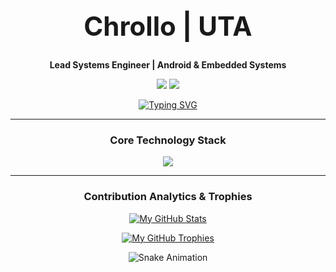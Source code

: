 <div align="center">
  <h1 style="font-size: 3em; font-weight: bold;">Chrollo | UTA</h1>
  <p><strong>Lead Systems Engineer | Android & Embedded Systems</strong></p>
  <a href="URL_TO_YOUR_LINKEDIN"><img src="https://img.shields.io/badge/LinkedIn-0A66C2?style=for-the-badge&logo=linkedin&logoColor=white"></a>
  <a href="URL_TO_YOUR_XDA_PROFILE"><img src="https://img.shields.io/badge/XDA--Developers-%23AC6E2F.svg?style=for-the-badge&logo=XDA-Developers&logoColor=white"></a>
</div>

<div align="center">

[![Typing SVG](https://readme-typing-svg.demolab.com?font=Fira+Code&weight=600&pause=1000&color=00BFFF¢er=true&vCenter=true&width=600&lines=Architecting+Robust+Android+Systems;Low-Level+Performance+Optimization;System+Security+%26+Hardening;Building+the+Future+of+Mobile+OS)](https://git.io/typing-svg)

</div>

---

### <p align="center">Core Technology Stack</p>

<p align="center">
  <a href="https://skillicons.dev">
    <img src="https://skillicons.dev/icons?i=linux,android,c,cpp,java,kotlin,python,rust,bash,docker,git&perline=6" />
  </a>
</p>

---

### <p align="center">Contribution Analytics & Trophies</p>

<div align="center">

[![My GitHub Stats](https://github-readme-stats.vercel.app/api?username=ChrolloUTA&show_icons=true&theme=tokyonight&include_all_commits=true&count_private=true)](https://github.com/ChrolloUTA)

[![My GitHub Trophies](https://github-profile-trophy.vercel.app/?username=ChrolloUTA&theme=tokyonight&no-bg=true&no-frame=true&column=-1&row=1)](https://github.com/ChrolloUTA)

</div>

<!-- The snake animation will appear here once the GitHub Action is set up. -->
<div align="center">
  <img src="https://github.com/ChrolloUTA/ChrolloUTA/blob/output/github-contribution-grid-snake-dark.svg" alt="Snake Animation">
</div>
